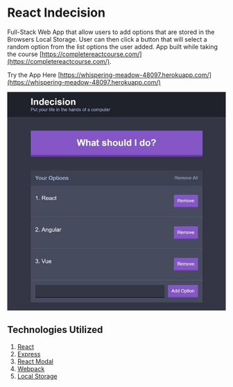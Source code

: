 # React Indecision

Full-Stack Web App that allow users to add options that are stored in the Browsers Local Storage. User can then click a button that will select a random option from the list options the user added. App built while taking the course [https://completereactcourse.com/](https://completereactcourse.com/).

Try the App Here [https://whispering-meadow-48097.herokuapp.com/](https://whispering-meadow-48097.herokuapp.com/)

![App Screenshot](/public/images/indecision-screenshot.jpg)

## Technologies Utilized

1. [React](https://reactjs.org/)
2. [Express](https://expressjs.com/)
3. [React Modal](http://reactcommunity.org/react-modal/)
4. [Webpack](https://webpack.js.org/)
5. [Local Storage](https://developer.mozilla.org/en-US/docs/Web/API/Window/localStorage)

